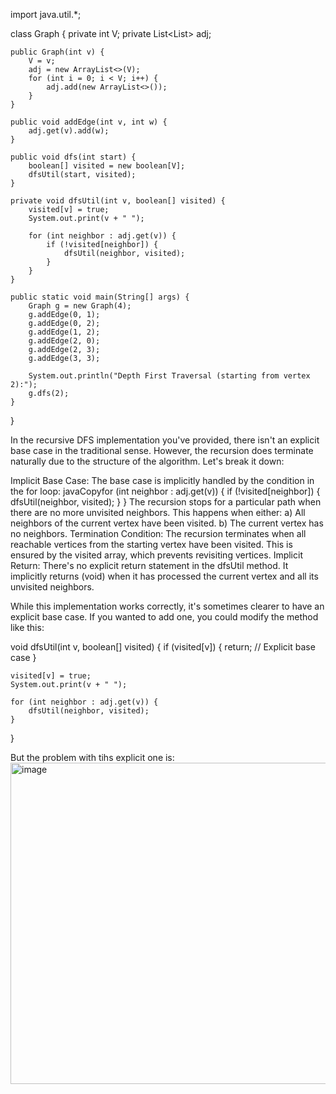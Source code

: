 import java.util.*;

class Graph {
    private int V;
    private List<List<Integer>> adj;

    public Graph(int v) {
        V = v;
        adj = new ArrayList<>(V);
        for (int i = 0; i < V; i++) {
            adj.add(new ArrayList<>());
        }
    }

    public void addEdge(int v, int w) {
        adj.get(v).add(w);
    }

    public void dfs(int start) {
        boolean[] visited = new boolean[V];
        dfsUtil(start, visited);
    }

    private void dfsUtil(int v, boolean[] visited) {
        visited[v] = true;
        System.out.print(v + " ");

        for (int neighbor : adj.get(v)) {
            if (!visited[neighbor]) {
                dfsUtil(neighbor, visited);
            }
        }
    }

    public static void main(String[] args) {
        Graph g = new Graph(4);
        g.addEdge(0, 1);
        g.addEdge(0, 2);
        g.addEdge(1, 2);
        g.addEdge(2, 0);
        g.addEdge(2, 3);
        g.addEdge(3, 3);

        System.out.println("Depth First Traversal (starting from vertex 2):");
        g.dfs(2);
    }
}


In the recursive DFS implementation you've provided, there isn't an explicit base case in the traditional sense. However, the recursion does terminate naturally due to the structure of the algorithm. Let's break it down:

Implicit Base Case:
The base case is implicitly handled by the condition in the for loop:
javaCopyfor (int neighbor : adj.get(v)) {
    if (!visited[neighbor]) {
        dfsUtil(neighbor, visited);
    }
}
The recursion stops for a particular path when there are no more unvisited neighbors. This happens when either:
a) All neighbors of the current vertex have been visited.
b) The current vertex has no neighbors.
Termination Condition:
The recursion terminates when all reachable vertices from the starting vertex have been visited. This is ensured by the visited array, which prevents revisiting vertices.
Implicit Return:
There's no explicit return statement in the dfsUtil method. It implicitly returns (void) when it has processed the current vertex and all its unvisited neighbors.

While this implementation works correctly, it's sometimes clearer to have an explicit base case. If you wanted to add one, you could modify the method like this:


void dfsUtil(int v, boolean[] visited) {
    if (visited[v]) {
        return;  // Explicit base case
    }
    
    visited[v] = true;
    System.out.print(v + " ");
    
    for (int neighbor : adj.get(v)) {
        dfsUtil(neighbor, visited);
    }
}


But the problem with tihs explicit one is:
<img width="514" alt="image" src="https://github.com/user-attachments/assets/38abac52-1210-45d4-a694-7147776d4ff2">
